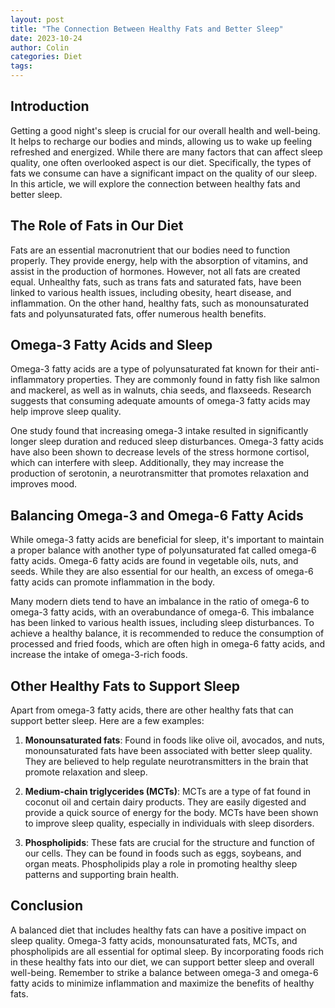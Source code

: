 ```yaml
---
layout: post
title: "The Connection Between Healthy Fats and Better Sleep"
date: 2023-10-24
author: Colin
categories: Diet
tags: 
---
```


## Introduction

Getting a good night's sleep is crucial for our overall health and well-being. It helps to recharge our bodies and minds, allowing us to wake up feeling refreshed and energized. While there are many factors that can affect sleep quality, one often overlooked aspect is our diet. Specifically, the types of fats we consume can have a significant impact on the quality of our sleep. In this article, we will explore the connection between healthy fats and better sleep.

## The Role of Fats in Our Diet

Fats are an essential macronutrient that our bodies need to function properly. They provide energy, help with the absorption of vitamins, and assist in the production of hormones. However, not all fats are created equal. Unhealthy fats, such as trans fats and saturated fats, have been linked to various health issues, including obesity, heart disease, and inflammation. On the other hand, healthy fats, such as monounsaturated fats and polyunsaturated fats, offer numerous health benefits.

## Omega-3 Fatty Acids and Sleep

Omega-3 fatty acids are a type of polyunsaturated fat known for their anti-inflammatory properties. They are commonly found in fatty fish like salmon and mackerel, as well as in walnuts, chia seeds, and flaxseeds. Research suggests that consuming adequate amounts of omega-3 fatty acids may help improve sleep quality.

One study found that increasing omega-3 intake resulted in significantly longer sleep duration and reduced sleep disturbances. Omega-3 fatty acids have also been shown to decrease levels of the stress hormone cortisol, which can interfere with sleep. Additionally, they may increase the production of serotonin, a neurotransmitter that promotes relaxation and improves mood.

## Balancing Omega-3 and Omega-6 Fatty Acids

While omega-3 fatty acids are beneficial for sleep, it's important to maintain a proper balance with another type of polyunsaturated fat called omega-6 fatty acids. Omega-6 fatty acids are found in vegetable oils, nuts, and seeds. While they are also essential for our health, an excess of omega-6 fatty acids can promote inflammation in the body.

Many modern diets tend to have an imbalance in the ratio of omega-6 to omega-3 fatty acids, with an overabundance of omega-6. This imbalance has been linked to various health issues, including sleep disturbances. To achieve a healthy balance, it is recommended to reduce the consumption of processed and fried foods, which are often high in omega-6 fatty acids, and increase the intake of omega-3-rich foods.

## Other Healthy Fats to Support Sleep

Apart from omega-3 fatty acids, there are other healthy fats that can support better sleep. Here are a few examples:

1. **Monounsaturated fats**: Found in foods like olive oil, avocados, and nuts, monounsaturated fats have been associated with better sleep quality. They are believed to help regulate neurotransmitters in the brain that promote relaxation and sleep.

2. **Medium-chain triglycerides (MCTs)**: MCTs are a type of fat found in coconut oil and certain dairy products. They are easily digested and provide a quick source of energy for the body. MCTs have been shown to improve sleep quality, especially in individuals with sleep disorders.

3. **Phospholipids**: These fats are crucial for the structure and function of our cells. They can be found in foods such as eggs, soybeans, and organ meats. Phospholipids play a role in promoting healthy sleep patterns and supporting brain health.

## Conclusion

A balanced diet that includes healthy fats can have a positive impact on sleep quality. Omega-3 fatty acids, monounsaturated fats, MCTs, and phospholipids are all essential for optimal sleep. By incorporating foods rich in these healthy fats into our diet, we can support better sleep and overall well-being. Remember to strike a balance between omega-3 and omega-6 fatty acids to minimize inflammation and maximize the benefits of healthy fats.